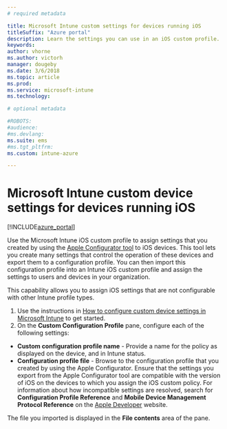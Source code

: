 ```yaml
---
# required metadata

title: Microsoft Intune custom settings for devices running iOS 
titleSuffix: "Azure portal"
description: Learn the settings you can use in an iOS custom profile.
keywords:
author: vhorne
ms.author: victorh
manager: dougeby
ms.date: 3/6/2018
ms.topic: article
ms.prod:
ms.service: microsoft-intune
ms.technology:

# optional metadata

#ROBOTS:
#audience:
#ms.devlang:
ms.suite: ems
#ms.tgt_pltfrm:
ms.custom: intune-azure

---
```


# Microsoft Intune custom device settings for devices running iOS

[!INCLUDE[azure_portal](./includes/azure_portal.md)]

Use the Microsoft Intune iOS custom profile to assign settings that you created by using the [Apple Configurator tool](https://itunes.apple.com/app/apple-configurator-2/id1037126344?mt=12) to iOS devices. This tool lets you create many settings that control the operation of these devices and export them to a configuration profile. You can then import this configuration profile into an Intune iOS custom profile and assign the settings to users and devices in your organization.

This capability allows you to assign iOS settings that are not configurable with other Intune profile types.


1. Use the instructions in [How to configure custom device settings in Microsoft Intune](custom-settings-configure.md) to get started.
2. On the **Custom Configuration Profile** pane, configure each of the following settings:

- **Custom configuration profile name** - Provide a name for the policy as displayed on the device, and in Intune status.
- **Configuration profile file** - Browse to the configuration profile that you created by using the Apple Configurator.
Ensure that the settings you export from the Apple Configurator tool are compatible with the version of iOS on the devices to which you assign the iOS custom policy. For information about how incompatible settings are resolved, search for **Configuration Profile Reference** and **Mobile Device Management Protocol Reference** on the [Apple Developer](https://developer.apple.com/) website.

The file you imported is displayed in the **File contents** area of the pane.
